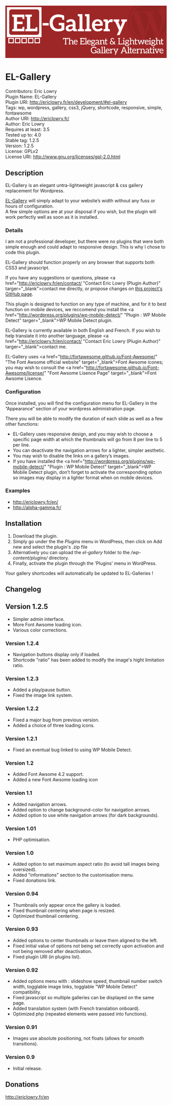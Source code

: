 ![EL-GAllery](banner.png)


EL-Gallery
==========

Contributors: Eric Lowry<br />
Plugin Name: EL-Gallery<br />
Plugin URI: http://ericlowry.fr/en/development/#el-gallery<br />
Tags: wp, wordpress, gallery, css3, jQuery, shortcode, responsive, simple, fontawsome<br />
Author URI: http://ericlowry.fr/<br />
Author: Eric Lowry<br />
Requires at least: 3.5<br />
Tested up to: 4.0<br />
Stable tag: 1.2.5<br />
Version: 1.2.5<br />
License: GPLv2<br />
License URI: http://www.gnu.org/licenses/gpl-2.0.html

Description
-----------


EL-Gallery is an elegant untra-lightweight javascript & css gallery replacement for Wordpress.

<a href="http://ericlowry.fr/en/development/#el-gallery" title="EL-Gallery, the lightweight wordpress gallery" target="_blank">EL-Gallery</a> will simply adapt to your website’s width without any fuss or hours of configuration.<br />
A few simple options are at your disposal if you wish, but the plugin will work perfectly well as soon as it is installed.

### Details

I am not a professional developer, but there were no plugins that were both simple enough and could adapt to responsive design. This is why I chose to code this plugin.

EL-Gallery should function properly on any browser that supports both CSS3 and javascript.

If you have any suggestions or questions, please <a href="http://ericlowry.fr/en/contact/ "Contact Eric Lowry (Plugin Author)" targer="_blank">contact me</a> directly, or propose changes on [this project's GitHub page](https://github.com/ELowry/EL-Gallery "EL-Gallery on GitHub").

This plugin is designed to function on any type of machine, and for it to best function on mobile devices, we reccomend you install the <a href="http://wordpress.org/plugins/wp-mobile-detect/" "Plugin : WP Mobile Detect" targer="_blank">WP Mobile Detect</a> plugin.

EL-Gallery is currently available in both English and French. If you wish to help translate it into another language, please <a href="http://ericlowry.fr/en/contact/ "Contact Eric Lowry (Plugin Author)" targer="_blank">contact me</a>.

EL-Gallery uses <a href="http://fortawesome.github.io/Font-Awesome/" "The Font Awsome official website" target="_blank">Font Awsome</a> icones; you may wish to consult the <a href="http://fortawesome.github.io/Font-Awesome/license/" "Font Awsome Lisence Page" target="_blank">Font Awsome Lisence</a>.

### Configuration
Once installed, you will find the configuration menu for EL-Gallery in the “Appearance” section of  your wordpress administration page.

There you will be able to modify the duration of each slide as well as a few other functions:<br />
* EL-Gallery uses responsive design, and you may wish to choose a specific page width at which the thumbnails will go from 8 per line to 5 per line.
* You can deactivate the navigation arrows for a lighter, simpler aesthetic.
* You may wish to disable the links on a gallery’s images.
* If you have installed the <a href="http://wordpress.org/plugins/wp-mobile-detect/" "Plugin : WP Mobile Detect" target="_blank">WP Mobile Detect</a> plugin, don’t forget to activate the corresponding option so images may display in a lighter format when on mobile devices.

### Examples

* http://ericlowry.fr/en/<br />
* http://alpha-gamma.fr/

Installation
------------

1. Download the plugin.
2. Simply go under the the *Plugins* menu in WordPress, then click on Add new and select the plugin's .zip file
3. Alternatively you can upload the *el-gallery* folder to the */wp-content/plugins/* directory.
4. Finally, activate the plugin through the 'Plugins' menu in WordPress.

Your gallery shortcodes will automatically be updated to EL-Galleries !

Changelog
---------

## Version 1.2.5
* Simpler admin interface.
* More Font Awsome loading icon.
* Various color corrections.

### Version 1.2.4
* Navigation buttons display only if loaded.
* Shortcode "ratio" has been added to modify the image's hight limitation ratio.

### Version 1.2.3
* Added a play/pause button.
* Fixed the image link system.

### Version 1.2.2
* Fixed a major bug from previous version.
* Added a choice of three loading icons.

### Version 1.2.1
* Fixed an eventual bug linked to using WP Mobile Detect.

### Version 1.2
* Added Font Awsome 4.2 support.
* Added a new Font Awsome loading icon

### Version 1.1
* Added navigation arrows.
* Added option to change background-color for navigation arrows.
* Added option to use white navigation arrows (for dark backgrounds).

### Version 1.01
* PHP optimisation.

### Version 1.0
* Added option to set maximum aspect ratio (to avoid tall images being oversized).
* Added "informations" section to the customisation menu.
* Fixed donations link.

### Version 0.94
* Thumbnails only appear once the gallery is loaded.
* Fixed thumbnail centering when page is resized.
* Optimized thumbnail centering.

### Version 0.93

* Added options to center thumbnails or leave them aligned to the left.
* Fixed initial value of options not being set correctly upon activation and not being removed after deactivation.
* Fixed plugin URI (in plugins list).

### Version 0.92

* Added options menu with : slideshow speed, thumbnail number switch width, togglable image links, togglable "WP Mobile Detect" compatibility.<br />
* Fixed javascript so multiple galleries can be displayed on the same page.<br />
* Added translation system (with French translation onboard).<br />
* Optimized php (repeated elements were passed into functions).<br />

### Version 0.91

 * Images use absolute positioning, not floats (allows for smooth transitions).<br />

### Version 0.9

* Initial release.

Donations
---------

http://ericlowry.fr/en
